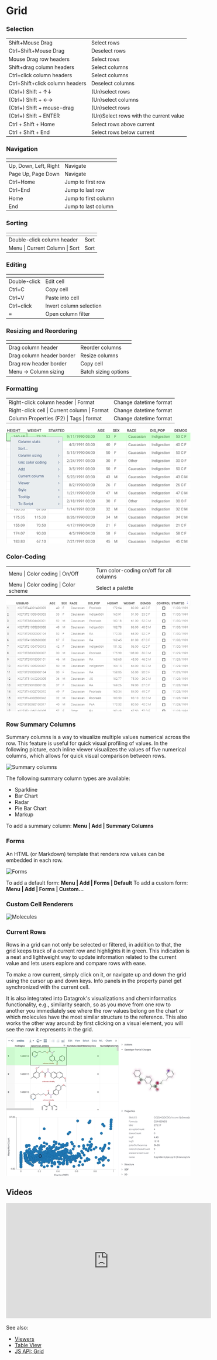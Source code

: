 <!-- TITLE: Grid -->
<!-- SUBTITLE: -->

# Grid

### Selection

|                                 |                    |
|---------------------------------|--------------------|
| Shift+Mouse Drag                | Select rows        |
| Ctrl+Shift+Mouse Drag           | Deselect rows      |
| Mouse Drag row headers          | Select rows        |
| Shift+drag column headers       | Select columns     |
| Ctrl+click column headers       | Select columns     |
| Ctrl+Shift+click column headers | Deselect columns   |
| (Ctrl+) Shift + ↑↓               | (Un)select rows    |
| (Ctrl+) Shift + ←→              | (Un)select columns |
| (Ctrl+) Shift + mouse-drag       | (Un)select rows    |
| (Ctrl+) Shift + ENTER            | (Un)Select rows with the current value  |
| Ctrl + Shift + Home             | Select rows above current |
| Ctrl + Shift + End              | Select rows below current |

### Navigation

| []()                  |                      |
|-----------------------|----------------------|
| Up, Down, Left, Right | Navigate             |
| Page Up, Page Down    | Navigate             |
| Ctrl+Home             | Jump to first row    |
| Ctrl+End              | Jump to last row     |
| Home                  | Jump to first column |
| End                   | Jump to last column  |

### Sorting

| []()                                |      |
|-------------------------------------|------|
| Double-click column header          | Sort |
| Menu \| Current Column \| Sort      | Sort |

### Editing

| []()         |                         |
|--------------|-------------------------|
| Double-click | Edit cell               |
| Ctrl+C       | Copy cell               |
| Ctrl+V       | Paste into cell         |
| Ctrl+click   | Invert column selection |
| ≡            | Open column filter      |

### Resizing and Reordering

| []()         |                         |
|--------------|-------------------------|
| Drag column header        | Reorder columns         |
| Drag column header border | Resize columns          |
| Drag row header border    | Copy cell               |
| Menu -> Column sizing     | Batch sizing options    |

### Formatting

|                                                |                         |
|------------------------------------------------|-------------------------|
| Right-click column header \|  Format           |  Change datetime format |
| Right-click cell \|  Current column \|  Format |  Change datetime format |
| Column Properties (F2) \|  Tags \|  format     |  Change datetime format |

![](grid-formatting.gif "Date and number formatting")

### Color-Coding

|              |                         |
|--------------|-------------------------|
| Menu \|  Color coding \|  On/Off  | Turn color-coding on/off for all columns  |
| Menu \|  Color coding \|  Color scheme  | Select a palette  |

![](grid-color-coding.gif "Color-coding")

### Row Summary Columns

Summary columns is a way to visualize multiple values numerical across
the row. This feature is useful for quick visual profiling of values.
In the following picture, each inline viewer visualizes the values of five
numerical columns, which allows for quick visual comparison between rows.

![Summary columns](../../uploads/viewers/grid-summary-columns.png "Summary columns")

The following summary column types are available:
* Sparkline
* Bar Chart
* Radar
* Pie Bar Chart
* Markup

To add a summary column: **Menu | Add | Summary Columns**

### Forms

An HTML (or Markdown) template that renders row values can be embedded
in each row.

![Forms](../../uploads/viewers/grid-form.png "Forms")

To add a default form: **Menu | Add | Forms | Default**
To add a custom form: **Menu | Add | Forms | Custom...**

### Custom Cell Renderers

![Molecules](../../uploads/viewers/grid-molecules.png "Molecule renderer")

### Current Rows

Rows in a grid can not only be selected or filtered, in addition to that, the grid keeps track of a current row and highlights it in green. This indication is a neat and lightweight way to update information related to the current value and lets users explore and compare rows with ease.

To make a row current, simply click on it, or navigate up and down the grid using the cursor up and down keys. Info panels in the property panel get synchronized with the current cell.

It is also integrated into Datagrok's visualizations and cheminformatics functionality, e.g., similarity search, so as you move from one row to another you immediately see where the row values belong on the chart or which molecules have the most similar structure to the reference. This also works the other way around: by first clicking on a visual element, you will see the row it represents in the grid.

![](../current-rows-2.gif "Current rows")


## Videos

<iframe width="560" height="315" src="https://www.youtube.com/embed/7MBXWzdC0-I?start=2971" frameborder="0" allow="accelerometer; autoplay; clipboard-write; encrypted-media; gyroscope; picture-in-picture" allowfullscreen></iframe>

See also:

  * [Viewers](../viewers.md)
  * [Table View](../../overview/table-view.md)
  * [JS API: Grid](https://public.datagrok.ai/js/samples/ui/viewers/types/grid)
